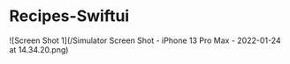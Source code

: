 # Recipes-Swiftui
![Screen Shot 1](/Simulator Screen Shot - iPhone 13 Pro Max - 2022-01-24 at 14.34.20.png)
